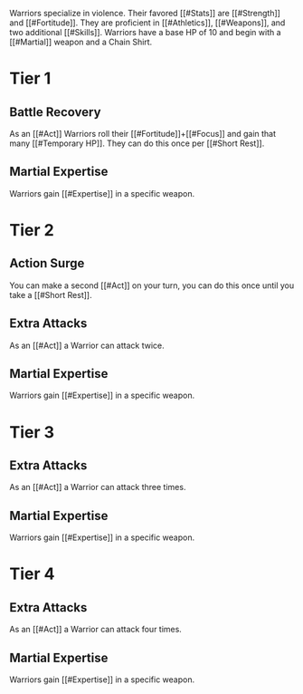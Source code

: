 Warriors specialize in violence. Their favored [[#Stats]] are [[#Strength]] and [[#Fortitude]]. They are proficient in [[#Athletics]], [[#Weapons]], and two additional [[#Skills]]. Warriors have a base HP of 10 and begin with a [[#Martial]] weapon and a Chain Shirt.

# Tier 1
## Battle Recovery
As an [[#Act]] Warriors roll their [[#Fortitude]]+[[#Focus]] and gain  that many [[#Temporary HP]]. They can do this once per [[#Short Rest]].

## Martial Expertise
Warriors gain [[#Expertise]] in a specific weapon.

# Tier 2

## Action Surge
You can make a second [[#Act]] on your turn, you can do this once until you take a [[#Short Rest]].

## Extra Attacks
As an [[#Act]] a Warrior can attack twice.

## Martial Expertise
Warriors gain [[#Expertise]] in a specific weapon.

# Tier 3

## Extra Attacks
As an [[#Act]] a Warrior can attack three times.

## Martial Expertise
Warriors gain [[#Expertise]] in a specific weapon.

# Tier 4

## Extra Attacks
As an [[#Act]] a Warrior can attack four times.

## Martial Expertise
Warriors gain [[#Expertise]] in a specific weapon.
